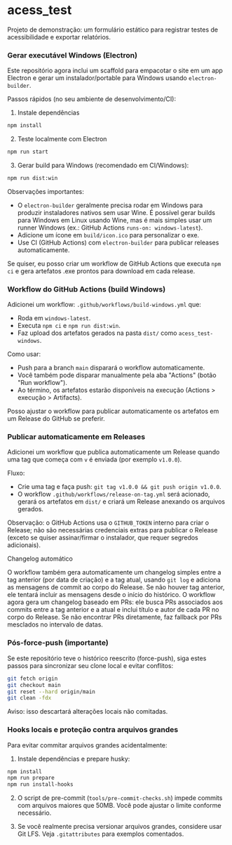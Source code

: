 # acess_test

Projeto de demonstração: um formulário estático para registrar testes de acessibilidade e exportar relatórios.

### Gerar executável Windows (Electron)

Este repositório agora inclui um scaffold para empacotar o site em um app Electron e gerar um instalador/portable para Windows usando `electron-builder`.

Passos rápidos (no seu ambiente de desenvolvimento/CI):

1. Instale dependências

```bash
npm install
```

2. Teste localmente com Electron

```bash
npm run start
```

3. Gerar build para Windows (recomendado em CI/Windows):

```bash
npm run dist:win
```

Observações importantes:
- O `electron-builder` geralmente precisa rodar em Windows para produzir instaladores nativos sem usar Wine. É possível gerar builds para Windows em Linux usando Wine, mas é mais simples usar um runner Windows (ex.: GitHub Actions `runs-on: windows-latest`).
- Adicione um ícone em `build/icon.ico` para personalizar o exe.
- Use CI (GitHub Actions) com `electron-builder` para publicar releases automaticamente.

Se quiser, eu posso criar um workflow de GitHub Actions que executa `npm ci` e gera artefatos .exe prontos para download em cada release.

### Workflow do GitHub Actions (build Windows)

Adicionei um workflow: `.github/workflows/build-windows.yml` que:

- Roda em `windows-latest`.
- Executa `npm ci` e `npm run dist:win`.
- Faz upload dos artefatos gerados na pasta `dist/` como `acess_test-windows`.

Como usar:

- Push para a branch `main` disparará o workflow automaticamente.
- Você também pode disparar manualmente pela aba "Actions" (botão "Run workflow").
- Ao término, os artefatos estarão disponíveis na execução (Actions > execução > Artifacts).

Posso ajustar o workflow para publicar automaticamente os artefatos em um Release do GitHub se preferir.

### Publicar automaticamente em Releases

Adicionei um workflow que publica automaticamente um Release quando uma tag que começa com `v` é enviada (por exemplo `v1.0.0`).

Fluxo:

- Crie uma tag e faça push: `git tag v1.0.0 && git push origin v1.0.0`.
- O workflow `.github/workflows/release-on-tag.yml` será acionado, gerará os artefatos em `dist/` e criará um Release anexando os arquivos gerados.

Observação: o GitHub Actions usa o `GITHUB_TOKEN` interno para criar o Release; não são necessárias credenciais extras para publicar o Release (exceto se quiser assinar/firmar o instalador, que requer segredos adicionais).

Changelog automático

O workflow também gera automaticamente um changelog simples entre a tag anterior (por data de criação) e a tag atual, usando `git log` e adiciona as mensagens de commit ao corpo do Release. Se não houver tag anterior, ele tentará incluir as mensagens desde o início do histórico.
O workflow agora gera um changelog baseado em PRs: ele busca PRs associados aos commits entre a tag anterior e a atual e inclui título e autor de cada PR no corpo do Release. Se não encontrar PRs diretamente, faz fallback por PRs mesclados no intervalo de datas.

### Pós-force-push (importante)

Se este repositório teve o histórico reescrito (force-push), siga estes passos para sincronizar seu clone local e evitar conflitos:

```bash
git fetch origin
git checkout main
git reset --hard origin/main
git clean -fdx
```

Aviso: isso descartará alterações locais não comitadas.

### Hooks locais e proteção contra arquivos grandes

Para evitar commitar arquivos grandes acidentalmente:

1. Instale dependências e prepare husky:

```bash
npm install
npm run prepare
npm run install-hooks
```

2. O script de pre-commit (`tools/pre-commit-checks.sh`) impede commits com arquivos maiores que 50MB. Você pode ajustar o limite conforme necessário.

3. Se você realmente precisa versionar arquivos grandes, considere usar Git LFS. Veja `.gitattributes` para exemplos comentados.
